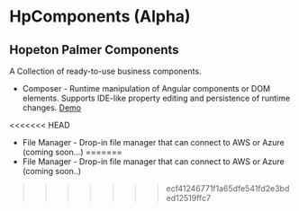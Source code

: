 # HpComponents (Alpha)
## Hopeton Palmer Components
A Collection of ready-to-use business components.

* Composer - Runtime manipulation of Angular components or DOM elements.  Supports IDE-like property editing and persistence of runtime changes.
[Demo](https://hopetonpalmer.github.io/hp_components/)

<<<<<<< HEAD
* File Manager - Drop-in file manager that can connect to AWS or Azure (coming soon...)
=======
* File Manager - Drop-in file manager that can connect to AWS or Azure (coming soon..)

>>>>>>> ecf41246771f1a65dfe541fd2e3bded12519ffc7



